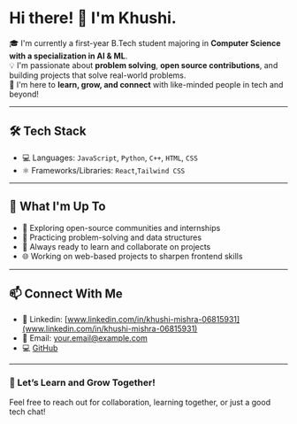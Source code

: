 # Hi there! 👋 I'm Khushi.

🎓 I'm currently a first-year B.Tech student majoring in **Computer Science with a specialization in AI & ML**.  
💡 I'm passionate about **problem solving**, **open source contributions**, and building projects that solve real-world problems.  
🚀 I'm here to **learn, grow, and connect** with like-minded people in tech and beyond!

---

## 🛠️ Tech Stack

- 💻 Languages: `JavaScript`, `Python`, `C++`, `HTML`, `CSS`
- ⚛️ Frameworks/Libraries: `React`,`Tailwind CSS`

---

## 🌱 What I'm Up To

- 🌟 Exploring open-source communities and internships
- 🧠 Practicing problem-solving and data structures
- 💬 Always ready to learn and collaborate on projects
- 🌐 Working on web-based projects to sharpen frontend skills

---

## 📫 Connect With Me

- 🔗 Linkedin: [www.linkedin.com/in/khushi-mishra-06815931](www.linkedin.com/in/khushi-mishra-06815931)  
- 📧 Email: [your.email@example.com](mailto:your.email@example.com)  
- 💻 [GitHub](https://github.com/your-username)

---

### 🤝 Let’s Learn and Grow Together!

Feel free to reach out for collaboration, learning together, or just a good tech chat!


